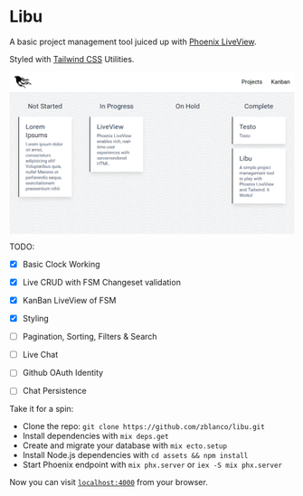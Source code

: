 # Libu

A basic project management tool juiced up with [Phoenix LiveView](https://github.com/phoenixframework/phoenix_live_view).

Styled with [Tailwind CSS](https://github.com/tailwindcss/tailwindcss) Utilities.

<img align="center" alt="screenshot" src="libu-screenshot.png"/>

TODO:

- [x] Basic Clock Working
- [x] Live CRUD with FSM Changeset validation
- [x] KanBan LiveView of FSM
- [x] Styling
- [ ] Pagination, Sorting, Filters & Search

- [ ] Live Chat
- [ ] Github OAuth Identity
- [ ] Chat Persistence

Take it for a spin:

  * Clone the repo: `git clone https://github.com/zblanco/libu.git`
  * Install dependencies with `mix deps.get`
  * Create and migrate your database with `mix ecto.setup`
  * Install Node.js dependencies with `cd assets && npm install`
  * Start Phoenix endpoint with `mix phx.server` or `iex -S mix phx.server`

Now you can visit [`localhost:4000`](http://localhost:4000) from your browser.